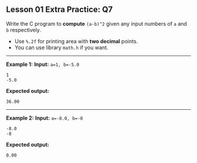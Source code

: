 ## Lesson 01 Extra Practice: Q7
Write the C program to **compute** `(a-b)^2` given any input numbers of `a` and `b` respectively.

* Use `%.2f` for printing area with **two decimal** points.
* You can use library `math.h` if you want.

<hr>

**Example 1:**
**Input:** `a=1, b=-5.0`  
```
1
-5.0
```
**Expected output:**
```
36.00
```
<hr>

**Example 2:**
**Input:** `a=-8.0, b=-8`  
```
-8.0
-8
```
**Expected output:**
```
0.00
```
